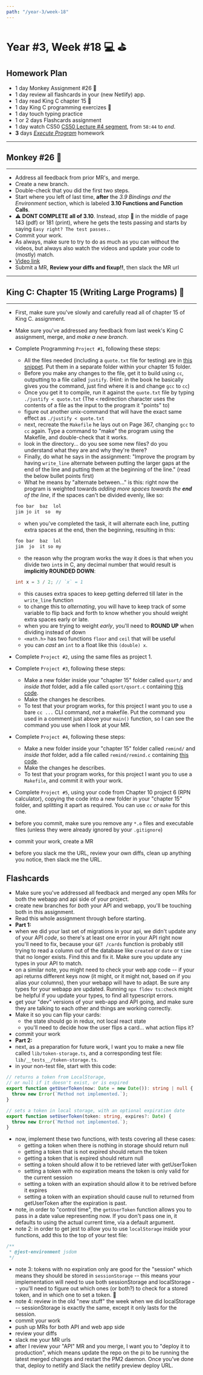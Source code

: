 ```yaml
---
path: "/year-3/week-18"
---
```


# Year #3, Week #18 💻 ⛳️

## Homework Plan

- 1 day Monkey Assignment #26 🐒
- 1 day review all flashcards in your (new Netlify) app.
- 1 day read King C chapter 15 👑
- 1 day King C programming exercizes 👑
- 1 day touch typing practice
- 1 or 2 days Flashcards assignment
- 1 day watch CS50
  [CS50 Lecture #4 segment](https://htc-viewer.netlify.app/?id=cF6YkH-8vFk),
  from `58:44` to _end_.
- **3** days [_Execute Program_](https://www.executeprogram.com) homework

---

## Monkey #26 🐒

---

- Address all feedback from prior MR's, and merge.
- Create a new branch.
- Double-check that you did the first two steps.
- Start where you left of last time, **after** the _3.9 Bindings and the
  Environment_ section, which is labeled **3.10 Functions and Function Calls**.
- ⚠️ **DONT COMPLETE all of 3.10**. Instead, _stop_ 🛑 in the middle of page 143
  (pdf) or 181 (print), where he gets the tests passing and starts by saying
  `Easy right? The test passes.`.
- Commit your work.
- As always, make sure to try to do as much as you can without the videos, but
  always also watch the videos and update your code to (mostly) match.
- [Video link](https://flp-assets.nyc3.digitaloceanspaces.com/storage/htc-videos/monkey/36--3.10-function-obj.mp4)
- Submit a MR, **Review your diffs and fixup!!**, then slack the MR url

---

## King C: Chapter 15 (Writing Large Programs) 👑

---

- First, make sure you've slowly and carefully read all of chapter 15 of King C.
  assignment.
- Make sure you've addressed any feedback from last week's King C assignment,
  merge, and _make a new branch_.
- Complete Programming `Project #1`, following these steps:

  - All the files needed (including a `quote.txt` file for testing) are in
    [this snippet](https://gitlab.howtocomputer.link/-/snippets/15). Put them in
    a separate folder within your chapter 15 folder.
  - Before you make any changes to the file, get it to build using `cc`,
    outputting to a file called `justify`. (Hint: in the book he basically gives
    you the command, just find where it is and change `gcc` to `cc`)
  - Once you get it to compile, run it against the `quote.txt` file by typing
    `./justify < quote.txt` (The `<` redirection character uses the contents of
    a file as the input to the program it "points" to)
  - figure out another unix-command that will have the exact same effect as
    `./justify < quote.txt`
  - next, recreate the `Makefile` he lays out on Page 367, changing `gcc` to
    `cc` again. Type a command to "make" the program using the Makefile, and
    double-check that it works.
  - look in the directory... do you see some new files? do you understand what
    they are and why they're there?
  - Finally, do what he says in the assignment: "Improve the program by having
    `write_line` alternate between putting the larger gaps at the end of the
    line and putting them at the beginning of the line." (read the below bullet
    points first)
  - What he means by "alternate between..." is this: right now the program is
    weighted towards _adding more spaces towards the **end** of the line_, if
    the spaces can't be divided evenly, like so:

  ```txt
  foo bar  baz  lol
  jim jo it  so  my
  ```

  - when you've completed the task, it will alternate each line, putting extra
    spaces at the end, then the beginning, resulting in this:

  ```txt
  foo bar  baz  lol
  jim  jo  it so my
  ```

  - the reason why the program works the way it does is that when you divide two
    `int`s in C, any decimal number that would result is **implicitly ROUNDED
    DOWN**:

  ```c
  int x = 3 / 2; // `x` = 1
  ```

  - this causes extra spaces to keep getting deferred till later in the
    `write_line` function
  - to change this to _alternating_, you will have to keep track of some
    variable to flip back and forth to know whether you should weight extra
    spaces early or late.
  - when you are trying to weight _early_, you'll need to **ROUND UP** when
    dividing instead of down
  - `<math.h>` has two functions `floor` and `ceil` that will be useful
  - you can _cast_ an `int` to a float like this `(double) x`.

- Complete `Project #2`, using the same files as project 1.
- Complete `Project #3`, following these steps:
  - Make a new folder inside your "chapter 15" folder called `qsort/` and
    _inside that_ folder, add a file called `qsort/qsort.c` containing
    [this code](https://gitlab.howtocomputer.link/-/snippets/16).
  - Make the changes he describes.
  - To test that your program works, for this project I want you to use a bare
    `cc ...` CLI command, _not_ a makefile. Put the command you used in a
    comment just above your `main()` function, so I can see the command you use
    when I look at your MR.
- Complete `Project #4`, following these steps:
  - Make a new folder inside your "chapter 15" folder called `remind/` and
    _inside that_ folder, add a file called `remind/remind.c` containing
    [this code](https://gitlab.howtocomputer.link/-/snippets/16).
  - Make the changes he describes.
  - To test that your program works, for this project I want you to use a
    `Makefile`, and commit it with your work.
- Complete `Project #5`, using your code from Chapter 10 project 6 (RPN
  calculator), copying the code into a new folder in your "chapter 15" folder,
  and splitting it apart as required. You can use `cc` _or_ `make` for this one.
- before you commit, make sure you remove any `*.o` files and executable files
  (unless they were already ignored by your `.gitignore`)
- commit your work, create a MR
- before you slack me the URL, review your own diffs, clean up anything you
  notice, then slack me the URL.

## Flashcards

- Make sure you've addressed all feedback and merged any open MRs for both the
  webapp and api side of your project.
- create new branches for _both_ your API and webapp, you'll be touching both in
  this assignment.
- Read this whole assignment through before starting.
- **Part 1:**
- when we did your last set of migrations in your api, we didn't update any of
  your API _code_, so there's at least one error in your API right now you'll
  need to fix, because your `GET /cards` function is probably still trying to
  read a column out of the database like `created` or `date` or `time` that no
  longer exists. Find this and fix it. Make sure you update any types in your
  API to match.
- on a similar note, you might need to check your web app code -- if your api
  returns different keys now (it might, or it might not, based on if you alias
  your columns), then your webapp will have to adapt. Be sure any types for your
  webapp are updated. Running `npx fldev ts:check` might be helpful if you
  update your types, to find all typescript errors.
- get your "dev" versions of your web-app and API going, and make sure they are
  talking to each other and things are working correctly.
- Make it so you can flip your cards:
  - the state should go in redux, not local react state
  - you'll need to decide how the user flips a card... what action flips it?
- commit your work
- **Part 2:**
- next, as a preparation for future work, I want you to make a new file called
  `lib/token-storage.ts`, and a corresponding test file:
  `lib/__tests__/token-storage.ts`.
- in your non-test file, start with this code:

```ts
// returns a token from LocalStorage,
// or null if it doesn't exist, or is expired
export function getUserToken(now: Date = new Date()): string | null {
  throw new Error(`Method not implemented.`);
}

// sets a token in local storage, with an optional expiration date
export function setUserToken(token: string, expires?: Date) {
  throw new Error(`Method not implemented.`);
}
```

- now, implement these two functions, with tests covering all these cases:
  - getting a token when there is nothing in storage should return null
  - getting a token that is not expired should return the token
  - getting a token that is expired should return null
  - setting a token should allow it to be retrieved later with getUserToken
  - setting a token with no expiration means the token is only valid for the
    current session
  - setting a token with an expiration should allow it to be retrived before it
    expires
  - setting a token with an expiration should cause null to returned from
    getUserToken after the expiration is past.
- note, in order to "control time", the `getUserToken` function allows you to
  pass in a date value representing now. If you don't pass one in, it defaults
  to using the actual current time, via a default argument.
- note 2: in order to get jest to allow you to use `localStorage` inside your
  functions, add this to the top of your test file:

```ts
/**
 * @jest-environment jsdom
 */
```

- note 3: tokens with no expiration only are good for the "session" which means
  they should be stored in `sessionStorage` -- this means your implementation
  will need to use both sessionStorage and localStorage -- you'll need to figure
  out which ones (or both?) to check for a stored token, and in which one to set
  a token. 🤔
- note 4: review in the old "new stuff" the week when we did localStorage --
  sessionStorage is exactly the same, except it only lasts for the session.
- commit your work
- push up MRs for both API and web app side
- review your diffs
- slack me your MR urls
- after I review your "API" MR and you merge, I want you to "deploy it to
  production", which means update the repo on the pi to be running the latest
  merged changes and restart the PM2 daemon. Once you've done that, deploy to
  netlify and Slack the netlify preview deploy URL.
